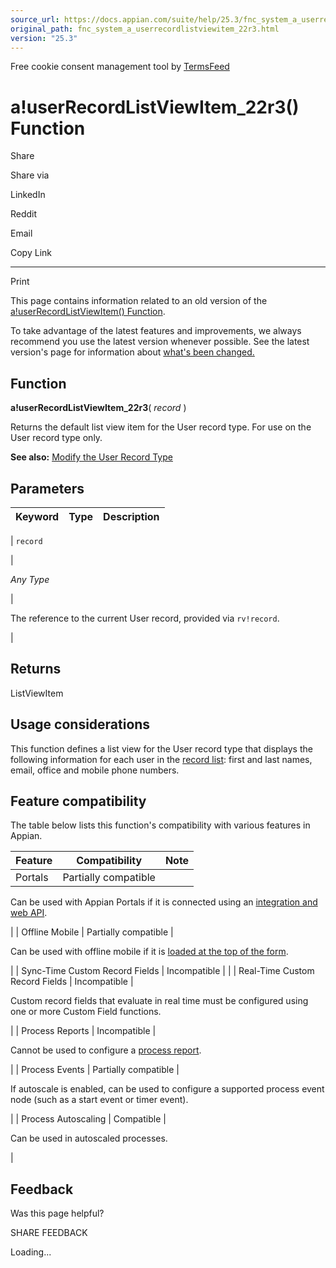 ```yaml
---
source_url: https://docs.appian.com/suite/help/25.3/fnc_system_a_userrecordlistviewitem_22r3.html
original_path: fnc_system_a_userrecordlistviewitem_22r3.html
version: "25.3"
---
```


Free cookie consent management tool by [TermsFeed](https://www.termsfeed.com/)

# a!userRecordListViewItem\_22r3() Function

Share

Share via

LinkedIn

Reddit

Email

Copy Link

* * *

Print

This page contains information related to an old version of the [a!userRecordListViewItem() Function](/suite/help/25.3/fnc_system_a_userrecordlistviewitem.html).

To take advantage of the latest features and improvements, we always recommend you use the latest version whenever possible. See the latest version's page for information about [what's been changed.](/suite/help/25.3/fnc_system_a_userrecordlistviewitem.html#Old_Version)

## Function

**a!userRecordListViewItem\_22r3**( _record_ )

Returns the default list view item for the User record type. For use on the User record type only.

**See also:** [Modify the User Record Type](Configure_Tempo_Users.html)

## Parameters

| Keyword | Type | Description |
| --- | --- | --- |
|
`record`

 |

_Any Type_

 |

The reference to the current User record, provided via `rv!record`.

 |

## Returns

ListViewItem

## Usage considerations

This function defines a list view for the User record type that displays the following information for each user in the [record list](Configure_Tempo_Users.html#modify-the-record-list): first and last names, email, office and mobile phone numbers.

## Feature compatibility

The table below lists this function's compatibility with various features in Appian.

| Feature | Compatibility | Note |
| --- | --- | --- |
| Portals | Partially compatible |
Can be used with Appian Portals if it is connected using an [integration and web API](portals-design.html#using-partially-compatible-functions-and-objects-in-a-portal).

 |
| Offline Mobile | Partially compatible |

Can be used with offline mobile if it is [loaded at the top of the form](offline-mobile-design-best-practices.html#working-with-partially-compatible-functions).

 |
| Sync-Time Custom Record Fields | Incompatible |  |
| Real-Time Custom Record Fields | Incompatible |

Custom record fields that evaluate in real time must be configured using one or more Custom Field functions.

 |
| Process Reports | Incompatible |

Cannot be used to configure a [process report](Process_Reports.html).

 |
| Process Events | Partially compatible |

If autoscale is enabled, can be used to configure a supported process event node (such as a start event or timer event).

 |
| Process Autoscaling | Compatible |

Can be used in autoscaled processes.

 |

## Feedback

Was this page helpful?

SHARE FEEDBACK

Loading...